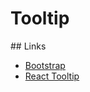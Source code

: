 # Tooltip

## Links

- [Bootstrap](https://getbootstrap.com/docs/4.3/components/tooltips/)
- [React Tooltip](https://github.com/wwayne/react-tooltip)

<ReactTooltip border globalEventOff='click' event='click' multiline place='top' effect='solid' />
<Icon data-tip={tooltips.profile} icon='info-circle' style={{ cursor: 'pointer' }} />
